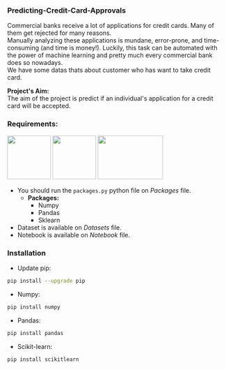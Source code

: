 ### Predicting-Credit-Card-Approvals
Commercial banks receive a lot of applications for credit cards. Many of them get rejected for many reasons. <br>
Manually analyzing these applications is mundane, error-prone, and time-consuming (and time is money!). Luckily, this task can be automated with the power of machine learning and pretty much every commercial bank does so nowadays.  
We have some datas thats about customer who has want to take credit card.  
  
**Project's Aim:**  
The aim of the project is predict if an individual's application for a credit card will be accepted.  

### Requirements:
<img src='https://encrypted-tbn0.gstatic.com/images?q=tbn:ANd9GcTvEfXHLIJLACY1DI30rAzDlbekLkgFXYm1DA&usqp=CAU' width='100' height='100'>
<img src='https://encrypted-tbn0.gstatic.com/images?q=tbn:ANd9GcT01Ctpf3nRjz7b9l-om2h2llNA0jL4d_MVtXXXHVF5mWIn5nyMXLgzYscFGZdbhf_LN8M&usqp=CAU' width='100' height='100'>
<img src='https://anderfernandez.com/wp-content/uploads/2021/10/Tutorial-Sklearn.jpg' width='150' height='100'>  
  
- You should run the `packages.py` python file on *Packages* file.  
    - **Packages:**  
        - Numpy  
        - Pandas  
        - Sklearn  
- Dataset is available on *Datasets* file.  
- Notebook is available on *Notebook* file.  
  
### Installation  
- Update pip:  
```bash
pip install --upgrade pip 
```
  
- Numpy:  
```bash
pip install numpy 
```
  
- Pandas:  
```bash
pip install pandas 
```
  
- Scikit-learn:  
```bash
pip install scikitlearn 
```